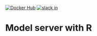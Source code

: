 [![Docker Hub](https://img.shields.io/badge/docker-ready-blue.svg)](https://registry.hub.docker.com/u/3blades/model-r)
[![slack in](https://slackin-tkscnxhpky.now.sh/badge.svg)](https://slackin-tkscnxhpky.now.sh/)

# Model server with R
